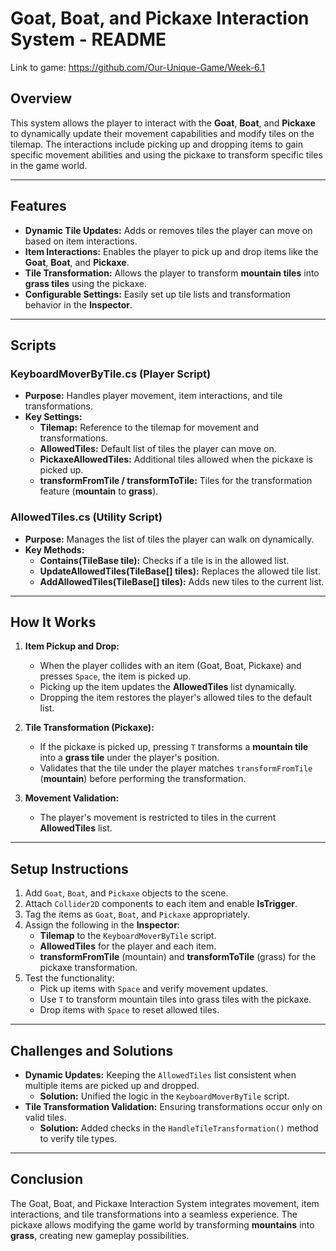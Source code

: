 # **Goat, Boat, and Pickaxe Interaction System - README**

Link to game:
https://github.com/Our-Unique-Game/Week-6.1

## **Overview**  
This system allows the player to interact with the **Goat**, **Boat**, and **Pickaxe** to dynamically update their movement capabilities and modify tiles on the tilemap. The interactions include picking up and dropping items to gain specific movement abilities and using the pickaxe to transform specific tiles in the game world.

---

## **Features**  
- **Dynamic Tile Updates:** Adds or removes tiles the player can move on based on item interactions.  
- **Item Interactions:** Enables the player to pick up and drop items like the **Goat**, **Boat**, and **Pickaxe**.  
- **Tile Transformation:** Allows the player to transform **mountain tiles** into **grass tiles** using the pickaxe.  
- **Configurable Settings:** Easily set up tile lists and transformation behavior in the **Inspector**.  

---

## **Scripts**

### **KeyboardMoverByTile.cs (Player Script)**  
- **Purpose:** Handles player movement, item interactions, and tile transformations.  
- **Key Settings:**
  - **Tilemap:** Reference to the tilemap for movement and transformations.  
  - **AllowedTiles:** Default list of tiles the player can move on.  
  - **PickaxeAllowedTiles:** Additional tiles allowed when the pickaxe is picked up.  
  - **transformFromTile / transformToTile:** Tiles for the transformation feature (**mountain** to **grass**).  

### **AllowedTiles.cs (Utility Script)**  
- **Purpose:** Manages the list of tiles the player can walk on dynamically.  
- **Key Methods:**
  - **Contains(TileBase tile):** Checks if a tile is in the allowed list.  
  - **UpdateAllowedTiles(TileBase[] tiles):** Replaces the allowed tile list.  
  - **AddAllowedTiles(TileBase[] tiles):** Adds new tiles to the current list.  

---

## **How It Works**  
1. **Item Pickup and Drop:**  
   - When the player collides with an item (Goat, Boat, Pickaxe) and presses `Space`, the item is picked up.  
   - Picking up the item updates the **AllowedTiles** list dynamically.  
   - Dropping the item restores the player's allowed tiles to the default list.  

2. **Tile Transformation (Pickaxe):**  
   - If the pickaxe is picked up, pressing `T` transforms a **mountain tile** into a **grass tile** under the player's position.  
   - Validates that the tile under the player matches `transformFromTile` (**mountain**) before performing the transformation.  

3. **Movement Validation:**  
   - The player's movement is restricted to tiles in the current **AllowedTiles** list.

---

## **Setup Instructions**  
1. Add `Goat`, `Boat`, and `Pickaxe` objects to the scene.
2. Attach `Collider2D` components to each item and enable **IsTrigger**.
3. Tag the items as `Goat`, `Boat`, and `Pickaxe` appropriately.
4. Assign the following in the **Inspector**:
   - **Tilemap** to the `KeyboardMoverByTile` script.
   - **AllowedTiles** for the player and each item.
   - **transformFromTile** (mountain) and **transformToTile** (grass) for the pickaxe transformation.
5. Test the functionality:
   - Pick up items with `Space` and verify movement updates.
   - Use `T` to transform mountain tiles into grass tiles with the pickaxe.
   - Drop items with `Space` to reset allowed tiles.

---

## **Challenges and Solutions**  
- **Dynamic Updates:** Keeping the `AllowedTiles` list consistent when multiple items are picked up and dropped.  
  - **Solution:** Unified the logic in the `KeyboardMoverByTile` script.
- **Tile Transformation Validation:** Ensuring transformations occur only on valid tiles.  
  - **Solution:** Added checks in the `HandleTileTransformation()` method to verify tile types.

---

## **Conclusion**  
The Goat, Boat, and Pickaxe Interaction System integrates movement, item interactions, and tile transformations into a seamless experience. The pickaxe allows modifying the game world by transforming **mountains** into **grass**, creating new gameplay possibilities.